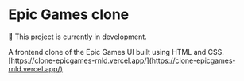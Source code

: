 # Epic Games clone

🚧 This project is currently in development.

A frontend clone of the Epic Games UI built using HTML and CSS.  
[https://clone-epicgames-rnld.vercel.app/](https://clone-epicgames-rnld.vercel.app/)
